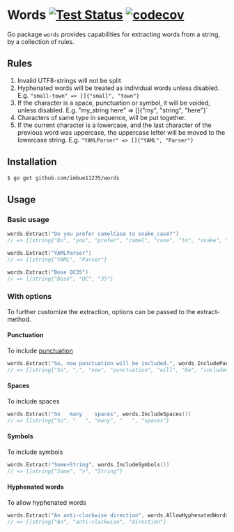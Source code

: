 # Words [![Test Status](https://github.com/imbue11235/words/workflows/Go/badge.svg)](https://github.com/imbue11235/words/actions?query=workflow%3A%Go%22) [![codecov](https://codecov.io/gh/imbue11235/words/branch/main/graph/badge.svg?token=XTJ42655U1)](https://codecov.io/gh/imbue11235/words)
Go package `words` provides capabilities for extracting words from a string, by a collection of rules.

## Rules

1. Invalid UTF8-strings will not be split
2. Hyphenated words will be treated as individual words unless disabled. E.g. `"small-town" => []{"small", "town"}`
3. If the character is a space, punctuation or symbol, it will be voided, unless disabled. E.g. "my_string  here" => []{"my", "string", "here"}`
4. Characters of same type in sequence, will be put together.
5. If the current character is a lowercase, and the last character of the previous word was uppercase, the uppercase letter will be moved to the lowercase string. E.g. `"YAMLParser" => []{"YAML", "Parser"}`

## Installation

```sh
$ go get github.com/imbue11235/words
```

## Usage

### Basic usage

```go
words.Extract("Do you prefer camelCase to snake_case?") 
// => []string{"Do", "you", "prefer", "camel", "case", "to", "snake", "case")

words.Extract("YAMLParser")
// => []string{"YAML", "Parser"}

words.Extract("Bose QC35")
// => []string{"Bose", "QC", "35"}
```

### With options

To further customize the extraction, options can be passed to the extract-method.

#### Punctuation

To include [punctuation](https://en.wikipedia.org/wiki/General_Punctuation)

```go
words.Extract("So, now punctuation will be included.", words.IncludePunctuation())
// => []string{"So", ",", "now", "punctuation", "will", "be", "included", "."}
```

#### Spaces

To include spaces

```go
words.Extract("So   many    spaces", words.IncludeSpaces())
// => []string{"So", "   ", "many", "   ", "spaces"}
```

#### Symbols

To include symbols

```go
words.Extract("Some>String", words.IncludeSymbols())
// => []string{"Some", ">", "String"}
```

#### Hyphenated words 

To allow hyphenated words

```go
words.Extract("An anti-clockwise direction", words.AllowHyphenatedWords())
// => []string{"An", "anti-clockwise", "direction"}
```